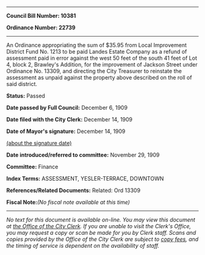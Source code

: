 

********

**Council Bill Number: 10381**
   
**Ordinance Number: 22739**
********

 An Ordinance appropriating the sum of $35.95 from Local Improvement District Fund No. 1213 to be paid Landes Estate Company as a refund of assessment paid in error against the west 50 feet of the south 41 feet of Lot 4, block 2, Brawley's Addition, for the improvement of Jackson Street under Ordinance No. 13309, and directing the City Treasurer to reinstate the assessment as unpaid against the property above described on the roll of said district.

**Status:** Passed
   
**Date passed by Full Council:** December 6, 1909
   
**Date filed with the City Clerk:** December 14, 1909
   
**Date of Mayor's signature:** December 14, 1909
   
[(about the signature date)](/~public/approvaldate.htm)
   
   
   
**Date introduced/referred to committee:** November 29, 1909
   
**Committee:** Finance
   
   
**Index Terms:** ASSESSMENT, YESLER-TERRACE, DOWNTOWN

**References/Related Documents:** Related: Ord 13309

**Fiscal Note:**_(No fiscal note available at this time)_
********

_No text for this document is available on-line. You may view this document at [the Office of the City Clerk](http://www.seattle.gov/leg/clerk/contactUs.htm). If you are unable to visit the Clerk's Office, you may request a copy or scan be made for you by Clerk staff. Scans and copies provided by the Office of the City Clerk are subject to [copy fees](http://clerk.seattle.gov/~public/clerkfees.htm), and the timing of service is dependent on the availability of staff._


